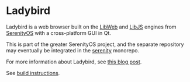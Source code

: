 # Ladybird

Ladybird is a web browser built on the [LibWeb](https://github.com/SerenityOS/serenity/tree/master/Userland/Libraries/LibWeb) and [LibJS](https://github.com/SerenityOS/serenity/tree/master/Userland/Libraries/LibJS) engines from [SerenityOS](https://github.com/SerenityOS/serenity) with a cross-platform GUI in Qt.

This is part of the greater SerenityOS project, and the separate repository may eventually be integrated in the [serenity](https://github.com/SerenityOS/serenity) monorepo.

For more information about Ladybird, see [this blog post](https://awesomekling.github.io/Ladybird-a-new-cross-platform-browser-project/).

See [build instructions](Documentation/BuildInstructions.md).
